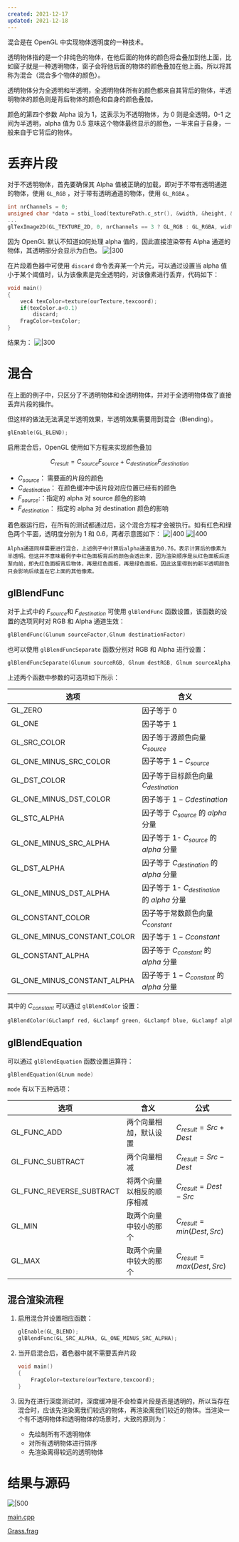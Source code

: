 ```yaml
---
created: 2021-12-17
updated: 2021-12-18
---
```

混合是在 OpenGL 中实现物体透明度的一种技术。

透明物体指的是一个非纯色的物体，在他后面的物体的颜色将会叠加到他上面，比如窗子就是一种透明物体，窗子会将他后面的物体的颜色叠加在他上面。所以将其称为混合（混合多个物体的颜色）。

透明物体分为全透明和半透明，全透明物体所有的颜色都来自其背后的物体，半透明物体的颜色则是背后物体的颜色和自身的颜色叠加。

颜色的第四个参数 Alpha 设为 1，这表示为不透明物体，为 0 则是全透明，0-1 之间为半透明，alpha 值为 0.5 意味这个物体最终显示的颜色，一半来自于自身，一般来自于它背后的物体。

# 丢弃片段

对于不透明物体，首先要确保其 Alpha 值被正确的加载，即对于不带有透明通道的物体，使用 `GL_RGB` ，对于带有透明通道的物体，使用 `GL_RGBA` 。

```cpp
int nrChannels = 0;
unsigned char *data = stbi_load(texturePath.c_str(), &width, &height, &nrChannels, 0);
...
glTexImage2D(GL_TEXTURE_2D, 0, nrChannels == 3 ? GL_RGB : GL_RGBA, width, height, 0, nrChannels == 3 ? GL_RGB : GL_RGBA, GL_UNSIGNED_BYTE, data);
```

因为 OpenGL 默认不知道如何处理 alpha 值的，因此直接渲染带有 Alpha 通道的物体，其透明部分会显示为白色。
![|300](assets/LearnOpenGL-Ch%2017%20Blending/Untitled.png)

在片段着色器中可使用 `discard` 命令丢弃某一个片元，可以通过设置当 alpha 值小于某个阈值时，认为该像素是完全透明的，对该像素进行丢弃，代码如下：

```cpp
void main()
{
    vec4 texColor=texture(ourTexture,texcoord);
    if(texColor.a<0.1)
        discard;
    FragColor=texColor;
}
```

结果为：
![|300](assets/LearnOpenGL-Ch%2017%20Blending/Untitled%201.png)

# 混合

在上面的例子中，只区分了不透明物体和全透明物体，并对于全透明物体做了直接丢弃片段的操作。

但这样的做法无法满足半透明效果，半透明效果需要用到混合（Blending）。

```cpp
glEnable(GL_BLEND);
```

启用混合后，OpenGL 使用如下方程来实现颜色叠加

$$C_{result}= C_{source}F_{source}+C_{destination}F_{destination}$$

- $C_{source}$： 需要画的片段的颜色
- $C_{destination}$： 在颜色缓冲中该片段对应位置已经有的颜色
- $F_{source}$:：指定的 alpha 对 source 颜色的影响
- $F_{destination}$： 指定的 alpha 对 destination 颜色的影响

着色器运行后，在所有的测试都通过后，这个混合方程才会被执行。如有红色和绿色两个平面，透明度分别为 1 和 0.6，两者示意图如下：
![|400](assets/LearnOpenGL-Ch%2017%20Blending/Untitled%202.png)
![|400](assets/LearnOpenGL-Ch%2017%20Blending/Untitled%203.png)

```ad-warning
Alpha通道同样需要进行混合，上述例子中计算后alpha通道值为0.76，表示计算后的像素为半透明。但这并不意味着例子中红色面板背后的颜色会透出来，因为渲染顺序是从红色面板后逐渐向前，即先红色面板背后物体，再是红色面板，再是绿色面板。因此这里得到的新半透明颜色只会影响后续盖在它上面的其他像素。
```

## glBlendFunc

对于上式中的 $F_{source}$和 $F_{destination}$ 可使用 `glBlendFunc` 函数设置，该函数的设置的选项同时对 RGB 和 Alpha 通道生效：

```cpp
glBlendFunc(Glunum sourceFactor,Glnum destinationFactor)
```

也可以使用 `glBlendFuncSeparate` 函数分别对 RGB 和 Alpha 进行设置：

```cpp
glBlendFuncSeparate(Glunum sourceRGB, Glnum destRGB, Glnum sourceAlpha, Glnum destAlpha);
```

上述两个函数中参数的可选项如下所示：

| 选项                        | 含义                                          |
| --------------------------- | --------------------------------------------- |
| GL_ZERO                     | 因子等于 0                                    |
| GL_ONE                      | 因子等于 1                                    |
| GL_SRC_COLOR                | 因子等于源颜色向量 $C_{source}$               |
| GL_ONE_MINUS_SRC_COLOR      | 因子等于 $1-C_{source}$                       |
| GL_DST_COLOR                | 因子等于目标颜色向量 $C_{destination}$        |
| GL_ONE_MINUS_DST_COLOR      | 因子等于 $1-C{destination}$                   |
| GL_STC_ALPHA                | 因子等于 $C_{source}$ 的 $alpha$ 分量         |
| GL_ONE_MINUS_SRC_ALPHA      | 因子等于 1- $C_{source}$ 的 $alpha$ 分量      |
| GL_DST_ALPHA                | 因子等于 $C_{destination}$ 的 $alpha$ 分量    |
| GL_ONE_MINUS_DST_ALPHA      | 因子等于 1- $C_{destination}$ 的 $alpha$ 分量 |
| GL_CONSTANT_COLOR           | 因子等于常数颜色向量 $C_{constant}$           |
| GL_ONE_MINUS_CONSTANT_COLOR | 因子等于 $1- C{constant}$                     |
| GL_CONSTANT_ALPHA           | 因子等于 $C_{constant}$ 的 $alpha$ 分量       |
| GL_ONE_MINUS_CONSTANT_ALPHA | 因子等于 $1-C_{constant}$ 的 $alpha$ 分量     |

其中的 $C_{constant}$ 可以通过 `glBlendColor` 设置：

```cpp
glBlendColor(GLclampf red, GLclampf green, GLclampf blue, GLclampf alpha)
```

## glBlendEquation

可以通过 `glBlendEquation` 函数设置运算符：

```cpp
glBlendEquation(GLnum mode)
```

`mode` 有以下五种选项：

| 选项                     | 含义                       | 公式                          |
| ------------------------ | -------------------------- | ----------------------------- |
| GL_FUNC_ADD              | 两个向量相加，默认设置     | $C_{result} = Src + Dest$     |
| GL_FUNC_SUBTRACT         | 两个向量相减               | $C_{result} = Src - Dest$     |
| GL_FUNC_REVERSE_SUBTRACT | 将两个向量以相反的顺序相减 | $C_{result} = Dest - Src$     |
| GL_MIN                   | 取两个向量中较小的那个     | $C_{result} = min(Dest, Src)$ |
| GL_MAX                   | 取两个向量中较大的那个     | $C_{result} = max(Dest, Src)$ |

## 混合渲染流程

1.  启用混合并设置相应函数：

    ```cpp
    glEnable(GL_BLEND);
    glBlendFunc(GL_SRC_ALPHA, GL_ONE_MINUS_SRC_ALPHA);
    ```

2.  当开启混合后，着色器中就不需要丢弃片段

    ```cpp
    void main()
    {
        FragColor=texture(ourTexture,texcoord);
    }
    ```

3.  因为在进行深度测试时，深度缓冲是不会检查片段是否是透明的，所以当存在混合时，应该先渲染离我们较远的物体，再渲染离我们较近的物体。当渲染一个有不透明物体和透明物体的场景时，大致的原则为：

    - 先绘制所有不透明物体
    - 对所有透明物体进行排序
    - 先渲染离得较远的透明物体

# 结果与源码
![|500](assets/LearnOpenGL-Ch%2017%20Blending/Untitled%204.png)

 [main.cpp](https://raw.githubusercontent.com/xuejiaW/Study-Notes/master/LearnOpenGL_VSCode/src/15.Blending/main.cpp)

 [Grass.frag](https://raw.githubusercontent.com/xuejiaW/Study-Notes/master/LearnOpenGL_VSCode/src/15.Blending/Grass.frag)
